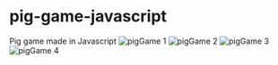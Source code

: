 # pig-game-javascript
Pig game made in Javascript 
![pigGame 1](https://user-images.githubusercontent.com/75721211/166107196-7e7af0db-f1ad-48e5-ba6f-678c61c584e0.PNG)
![pigGame 2](https://user-images.githubusercontent.com/75721211/166107197-414d26df-9062-43c6-b59c-be6902d344a8.PNG)
![pigGame 3](https://user-images.githubusercontent.com/75721211/166107204-6ab85e77-b11b-4b27-90f9-034dc2ac73ef.PNG)
![pigGame 4](https://user-images.githubusercontent.com/75721211/166107200-7ab42618-259f-4fa1-9800-6b166f344a96.PNG)
